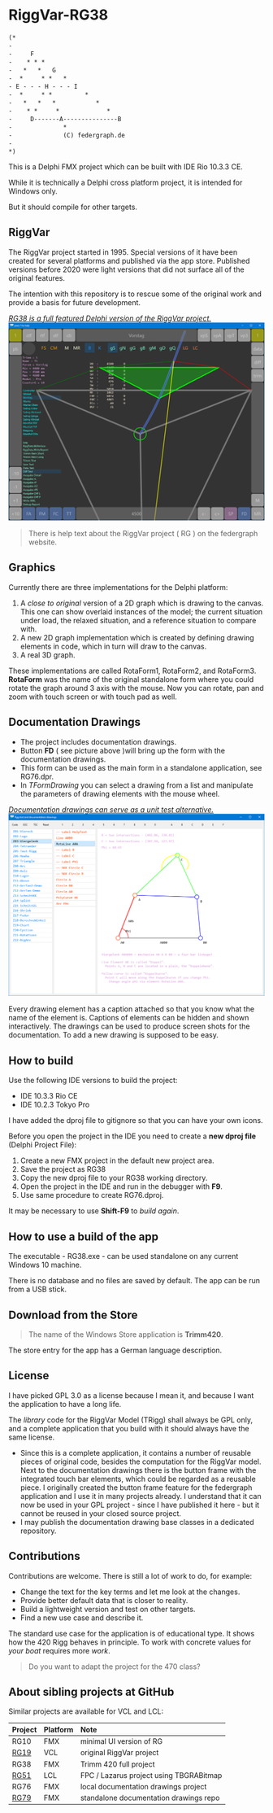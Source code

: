 ﻿# RiggVar-RG38

```
(*
-
-     F
-    * * *
-   *   *   G
-  *     * *   *
- E - - - H - - - I
-  *     * *         *
-   *   *   *           *
-    * *     *             *
-     D-------A---------------B
-              *
-              (C) federgraph.de
-
*)
```


This is a Delphi FMX project which can be built with IDE Rio 10.3.3 CE.

While it is technically a Delphi cross platform project, it is intended for Windows only.

But it should compile for other targets.

## RiggVar

The RiggVar project started in 1995.
Special versions of it have been created for several platforms and published via the app store.
Published versions before 2020 were light versions that did not surface all of the original features.

The intention with this repository is to rescue some of the original work
and provide a basis for future development.

<a href="doc/images/RiggVar-RG38-01.png">*RG38 is a full featured Delphi version of the RiggVar project.*<br>
![RG38 screenshot](doc/images/RiggVar-RG38-01.png)</a>

> There is help text about the RiggVar project ( RG ) on the federgraph website.

## Graphics

Currently there are three implementations for the Delphi platform:

1. A *close to original* version of a 2D graph which is drawing to the canvas.
This one can show overlaid instances of the model; the current situation under load,
the relaxed situation, and a reference situation to compare with.
2. A new 2D graph implementation which is created by defining drawing elements in code, which in turn will draw to the canvas.
3. A real 3D graph.

These implementations are called RotaForm1, RotaForm2, and RotaForm3.
**RotaForm** was the name of the original standalone form where you could rotate the graph around 3 axis with the mouse.
Now you can rotate, pan and zoom with touch screen or with touch pad as well.

## Documentation Drawings

- The project includes documentation drawings.
- Button **FD** ( see picture above )will bring up the form with the documentation drawings.
- This form can be used as the main form in a standalone application, see RG76.dpr.
- In *TFormDrawing* you can select a drawing from a list and manipulate the parameters of drawing elements with the mouse wheel.

<a href="doc/images/RiggVar-FD-01.png">*Documentation drawings can serve as a unit test alternative.*<br>
![FormDrawing screenshot](doc/images/RiggVar-FD-01.png)</a>

Every drawing element has a caption attached so that you know what the name of the element is.
Captions of elements can be hidden and shown interactively.
The drawings can be used to produce screen shots for the documentation.
To add a new drawing is supposed to be easy.

## How to build

Use the following IDE versions to build the project:
- IDE 10.3.3 Rio CE
- IDE 10.2.3 Tokyo Pro

I have added the dproj file to gitignore so that you can have your own icons.

Before you open the project in the IDE you need to create a **new dproj file** (Delphi Project File):

1. Create a new FMX project in the default new project area.
1. Save the project as RG38
1. Copy the new dproj file to your RG38 working directory.
1. Open the project in the IDE and run in the debugger with **F9**.
1. Use same procedure to create RG76.dproj.

It may be necessary to use **Shift-F9** to *build again*.

## How to use a build of the app

The executable - RG38.exe - can be used standalone on any current Windows 10 machine.

There is no database and no files are saved by default.
The app can be run from a USB stick.

## Download from the Store

> The name of the Windows Store application is **Trimm420**.

The store entry for the app has a German language description.

## License

I have picked GPL 3.0 as a license because I mean it,
and because I want the application to have a long life.

The *library* code for the RiggVar Model (TRigg) shall always be GPL only,
and a complete application that you build with it should always have the same license.

- Since this is a complete application, it contains a number of reusable pieces of original code, besides the computation for the RiggVar model.
Next to the documentation drawings there is the button frame with the integrated touch bar elements, which could be regarded as a reusable piece.
I originally created the button frame feature for the federgraph application and I use it in many projects already.
I understand that it can now be used in your GPL project - since I have published it here - 
but it cannot be reused in your closed source project.
- I may publish the documentation drawing base classes in a dedicated repository.

## Contributions

Contributions are welcome. There is still a lot of work to do, for example:

- Change the text for the key terms and let me look at the changes.
- Provide better default data that is closer to reality.
- Build a lightweight version and test on other targets.
- Find a new use case and describe it.

The standard use case for the application is of educational type.
It shows how the 420 Rigg behaves in principle.
To work with concrete values for *your boat* requires more *work*.

> Do you want to adapt the project for the 470 class?

## About sibling projects at GitHub

Similar projects are available for VCL and LCL:

| Project | Platform | Note |
| :-- | :- | :- |
| RG10 | FMX | minimal UI version of RG |
| [RG19](https://github.com/federgraph/RiggVar-RG19) | VCL | original RiggVar project |
| RG38 | FMX | Trimm 420 full project |
| [RG51](https://github.com/federgraph/RiggVar-RG51) | LCL | FPC / Lazarus project using TBGRABitmap |
| RG76 | FMX | local documentation drawings project |
| [RG79](https://github.com/federgraph/documentation-drawings) | FMX | standalone documentation drawings repo |
